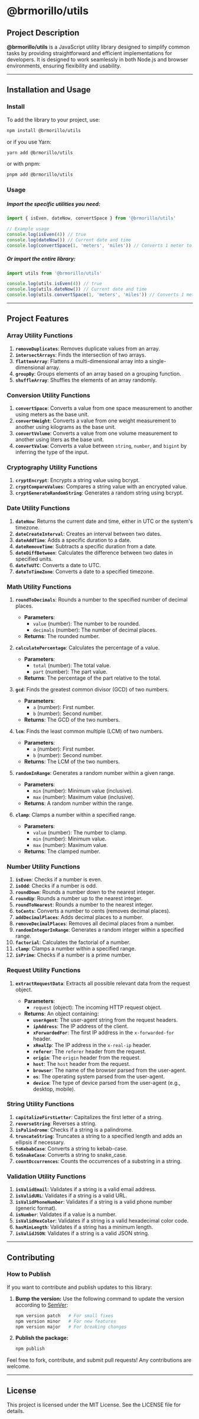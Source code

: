 # @brmorillo/utils

## Project Description

**@brmorillo/utils** is a JavaScript utility library designed to simplify common tasks by providing straightforward and efficient implementations for developers. It is designed to work seamlessly in both Node.js and browser environments, ensuring flexibility and usability.

---

## Installation and Usage

### Install

To add the library to your project, use:

```bash
npm install @brmorillo/utils
```

or if you use Yarn:

```bash
yarn add @brmorillo/utils
```

or with pnpm:

```bash
pnpm add @brmorillo/utils
```

### Usage

##### Import the specific utilities you need:

```javascript
import { isEven, dateNow, convertSpace } from '@brmorillo/utils'

// Example usage
console.log(isEven(4)) // true
console.log(dateNow()) // Current date and time
console.log(convertSpace(1, 'meters', 'miles')) // Converts 1 meter to miles
```

##### Or import the entire library:

```javascript
import utils from '@brmorillo/utils'

console.log(utils.isEven(4)) // true
console.log(utils.dateNow()) // Current date and time
console.log(utils.convertSpace(1, 'meters', 'miles')) // Converts 1 meter to miles
```

---

## Project Features

### Array Utility Functions

1. **`removeDuplicates`**: Removes duplicate values from an array.
2. **`intersectArrays`**: Finds the intersection of two arrays.
3. **`flattenArray`**: Flattens a multi-dimensional array into a single-dimensional array.
4. **`groupBy`**: Groups elements of an array based on a grouping function.
5. **`shuffleArray`**: Shuffles the elements of an array randomly.

### Conversion Utility Functions

1. **`convertSpace`**: Converts a value from one space measurement to another using meters as the base unit.
2. **`convertWeight`**: Converts a value from one weight measurement to another using kilograms as the base unit.
3. **`convertVolume`**: Converts a value from one volume measurement to another using liters as the base unit.
4. **`convertValue`**: Converts a value between `string`, `number`, and `bigint` by inferring the type of the input.

### Cryptography Utility Functions

1. **`cryptEncrypt`**: Encrypts a string value using bcrypt.
2. **`cryptCompareValues`**: Compares a string value with an encrypted value.
3. **`cryptGenerateRandomString`**: Generates a random string using bcrypt.

### Date Utility Functions

1. **`dateNow`**: Returns the current date and time, either in UTC or the system's timezone.
2. **`dateCreateInterval`**: Creates an interval between two dates.
3. **`dateAddTime`**: Adds a specific duration to a date.
4. **`dateRemoveTime`**: Subtracts a specific duration from a date.
5. **`dateDiffBetween`**: Calculates the difference between two dates in specified units.
6. **`dateToUTC`**: Converts a date to UTC.
7. **`dateToTimeZone`**: Converts a date to a specified timezone.

### Math Utility Functions

1. **`roundToDecimals`**: Rounds a number to the specified number of decimal places.

   - **Parameters**:
     - `value` (number): The number to be rounded.
     - `decimals` (number): The number of decimal places.
   - **Returns**: The rounded number.

2. **`calculatePercentage`**: Calculates the percentage of a value.

   - **Parameters**:
     - `total` (number): The total value.
     - `part` (number): The part value.
   - **Returns**: The percentage of the part relative to the total.

3. **`gcd`**: Finds the greatest common divisor (GCD) of two numbers.

   - **Parameters**:
     - `a` (number): First number.
     - `b` (number): Second number.
   - **Returns**: The GCD of the two numbers.

4. **`lcm`**: Finds the least common multiple (LCM) of two numbers.

   - **Parameters**:
     - `a` (number): First number.
     - `b` (number): Second number.
   - **Returns**: The LCM of the two numbers.

5. **`randomInRange`**: Generates a random number within a given range.

   - **Parameters**:
     - `min` (number): Minimum value (inclusive).
     - `max` (number): Maximum value (inclusive).
   - **Returns**: A random number within the range.

6. **`clamp`**: Clamps a number within a specified range.
   - **Parameters**:
     - `value` (number): The number to clamp.
     - `min` (number): Minimum value.
     - `max` (number): Maximum value.
   - **Returns**: The clamped number.

### Number Utility Functions

1. **`isEven`**: Checks if a number is even.
2. **`isOdd`**: Checks if a number is odd.
3. **`roundDown`**: Rounds a number down to the nearest integer.
4. **`roundUp`**: Rounds a number up to the nearest integer.
5. **`roundToNearest`**: Rounds a number to the nearest integer.
6. **`toCents`**: Converts a number to cents (removes decimal places).
7. **`addDecimalPlaces`**: Adds decimal places to a number.
8. **`removeDecimalPlaces`**: Removes all decimal places from a number.
9. **`randomIntegerInRange`**: Generates a random integer within a specified range.
10. **`factorial`**: Calculates the factorial of a number.
11. **`clamp`**: Clamps a number within a specified range.
12. **`isPrime`**: Checks if a number is a prime number.

### Request Utility Functions

1. **`extractRequestData`**: Extracts all possible relevant data from the request object.

   - **Parameters**:
     - `request` (object): The incoming HTTP request object.
   - **Returns**: An object containing:
     - **`userAgent`**: The user-agent string from the request headers.
     - **`ipAddress`**: The IP address of the client.
     - **`xForwardedFor`**: The first IP address in the `x-forwarded-for` header.
     - **`xRealIp`**: The IP address in the `x-real-ip` header.
     - **`referer`**: The `referer` header from the request.
     - **`origin`**: The `origin` header from the request.
     - **`host`**: The `host` header from the request.
     - **`browser`**: The name of the browser parsed from the user-agent.
     - **`os`**: The operating system parsed from the user-agent.
     - **`device`**: The type of device parsed from the user-agent (e.g., desktop, mobile).

### String Utility Functions

1. **`capitalizeFirstLetter`**: Capitalizes the first letter of a string.
2. **`reverseString`**: Reverses a string.
3. **`isPalindrome`**: Checks if a string is a palindrome.
4. **`truncateString`**: Truncates a string to a specified length and adds an ellipsis if necessary.
5. **`toKebabCase`**: Converts a string to kebab-case.
6. **`toSnakeCase`**: Converts a string to snake_case.
7. **`countOccurrences`**: Counts the occurrences of a substring in a string.

### Validation Utility Functions

1. **`isValidEmail`**: Validates if a string is a valid email address.
2. **`isValidURL`**: Validates if a string is a valid URL.
3. **`isValidPhoneNumber`**: Validates if a string is a valid phone number (generic format).
4. **`isNumber`**: Validates if a value is a number.
5. **`isValidHexColor`**: Validates if a string is a valid hexadecimal color code.
6. **`hasMinLength`**: Validates if a string has a minimum length.
7. **`isValidJSON`**: Validates if a string is a valid JSON string.

---

## Contributing

### How to Publish

If you want to contribute and publish updates to this library:

1. **Bump the version:**
   Use the following command to update the version according to [SemVer](https://semver.org/):

   ```bash
   npm version patch   # For small fixes
   npm version minor   # For new features
   npm version major   # For breaking changes
   ```

2. **Publish the package:**
   ```bash
   npm publish
   ```

Feel free to fork, contribute, and submit pull requests! Any contributions are welcome.

---

## License

This project is licensed under the MIT License. See the LICENSE file for details.
